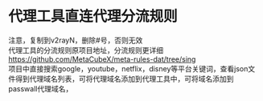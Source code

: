 # 代理工具直连代理分流规则
注意，复制到v2rayN，删除#号，否则无效  
代理工具的分流规则原项目地址，分流规则更详细  https://github.com/MetaCubeX/meta-rules-dat/tree/sing  
项目中直接搜索google，youtube，netflix，disney等平台关键词，查看json文件得到代理域名列表，可将代理域名添加到代理工具中，可将域名添加到passwall代理域名，  


